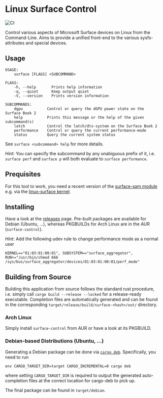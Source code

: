 # Linux Surface Control

![CI](https://github.com/linux-surface/surface-control/workflows/CI/badge.svg)

Control various aspects of Microsoft Surface devices on Linux from the Command-Line.
Aims to provide a unified front-end to the various sysfs-attributes and special devices.

## Usage

```
USAGE:
    surface [FLAGS] <SUBCOMMAND>

FLAGS:
    -h, --help       Prints help information
    -q, --quiet      Keep output quiet
    -V, --version    Prints version information

SUBCOMMANDS:
    dgpu           Control or query the dGPU power state on the Surface Book 2
    help           Prints this message or the help of the given subcommand(s)
    latch          Control the latch/dtx-system on the Surface Book 2
    performance    Control or query the current performance-mode
    status         Query the current system status
```

See `surface <subcommand> help` for more details.

_Hint:_ You can specify the subcommand by any unabiguous prefix of it, i.e. `surface perf` and `surface p` will both evaluate to `surface performance`.

## Prequisites

For this tool to work, you need a recent version of the [surface-sam module][surface-sam] e.g. via the [linux-surface kernel][surface-kernel].

## Installing

Have a look at the [releases](https://github.com/linux-surface/surface-control/releases) page.
Pre-built packages are available for Debian (Ubuntu, ...), whereas PKGBUILDs for Arch Linux are in the AUR (`surface-control`).

_Hint_: Add the following udev rule to change performance mode as a normal user
```
KERNEL=="01:03:01:00:01", SUBSYSTEM=="surface_aggregator", RUN+="/usr/bin/chmod 666 /sys/bus/surface_aggregator/devices/01:03:01:00:01/perf_mode"
```

## Building from Source

Building this application from source follows the standard rust procedure, i.e. simply call `cargo build --release --locked` for a release-ready executable.
Completion files are automatically generated and can be found in the corresponding `target/release/build/surface-<hash>/out/` directory.

### Arch Linux

Simply install `surface-control` from AUR or have a look at its PKGBUILD.

### Debian-based Distributions (Ubuntu, ...)

Generating a Debian package can be done via [`cargo deb`](https://github.com/mmstick/cargo-deb).
Specifically, you need to run
```
env CARGO_TARGET_DIR=target CARGO_INCREMENTAL=0 cargo deb
```
where setting `CARGO_TARGET_DIR` is required to output the generated auto-completion files at the correct location for cargo-deb to pick up.

The final package can be found in `target/debian`.

[surface-sam]: https://github.com/linux-surface/surface-aggregator-module
[surface-kernel]: https://github.com/linux-surface/linux-surface
